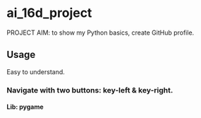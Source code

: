 # ai_16d_project

PROJECT AIM: to show my Python basics, create GitHub profile.


## Usage
Easy to understand.

### Navigate with two buttons: key-left & key-right.

#### Lib: pygame
